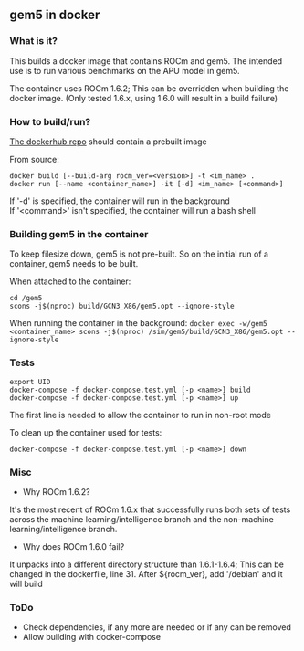 ## gem5 in docker
### What is it?

This builds a docker image that contains ROCm and gem5. The intended use is to run various benchmarks on the APU model in gem5.

The container uses ROCm 1.6.2; This can be overridden when building the docker image. (Only tested 1.6.x, using 1.6.0 will result in a build failure)

### How to build/run?
[The dockerhub repo](https://cloud.docker.com/repository/registry-1.docker.io/kroarty/gem5) should contain a prebuilt image

From source:
```
docker build [--build-arg rocm_ver=<version>] -t <im_name> .
docker run [--name <container_name>] -it [-d] <im_name> [<command>]
```
If '-d' is specified, the container will run in the background \
If '\<command\>' isn't specified, the container will run a bash shell

### Building gem5 in the container

To keep filesize down, gem5 is not pre-built. So on the initial run of a container, gem5 needs to be built.

When attached to the container:
```
cd /gem5
scons -j$(nproc) build/GCN3_X86/gem5.opt --ignore-style
```
When running the container in the background:
`docker exec -w/gem5 <container_name> scons -j$(nproc) /sim/gem5/build/GCN3_X86/gem5.opt --ignore-style`

### Tests

```
export UID
docker-compose -f docker-compose.test.yml [-p <name>] build
docker-compose -f docker-compose.test.yml [-p <name>] up
```
The first line is needed to allow the container to run in non-root mode


To clean up the container used for tests:
```
docker-compose -f docker-compose.test.yml [-p <name>] down
```

### Misc

* Why ROCm 1.6.2?

It's the most recent of ROCm 1.6.x that successfully runs both sets of tests across the machine learning/intelligence branch and the non-machine learning/intelligence branch.
* Why does ROCm 1.6.0 fail?

It unpacks into a different directory structure than 1.6.1-1.6.4; This can be changed in the dockerfile, line 31. After ${rocm_ver}, add '/debian' and it will build

### ToDo
* Check dependencies, if any more are needed or if any can be removed
* Allow building with docker-compose
